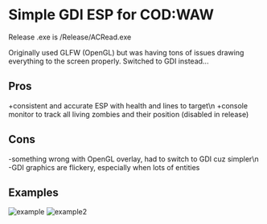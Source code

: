#  Simple GDI ESP for COD:WAW

Release .exe is /Release/ACRead.exe

Originally used GLFW (OpenGL) but was having tons of issues drawing everything to the screen properly. Switched to GDI instead...

## Pros
+consistent and accurate ESP with health and lines to target\n
+console monitor to track all living zombies and their position (disabled in release)

## Cons
-something wrong with OpenGL overlay, had to switch to GDI cuz simpler\n
-GDI graphics are flickery, especially when lots of entities

## Examples
![example](https://github.com/rnguyen513/WaWExternal/assets/77138030/09c4bbbf-9f8d-485c-ac02-4cbb8fd505f3)
![example2](https://github.com/rnguyen513/WaWExternal/assets/77138030/3d01b70c-71a7-435f-860d-223aeb0a18a8)

